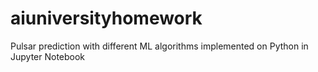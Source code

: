 # aiuniversityhomework
Pulsar prediction with different ML algorithms implemented on Python in Jupyter Notebook
